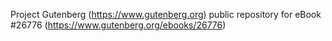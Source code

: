 Project Gutenberg (https://www.gutenberg.org) public repository for eBook #26776 (https://www.gutenberg.org/ebooks/26776)
